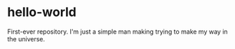 # hello-world
First-ever repository.
I'm just a simple man making trying to make my way in the universe.
